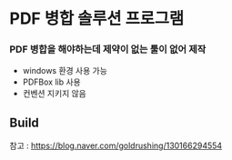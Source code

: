 # PDF 병합 솔루션 프로그램
### PDF 병합을 해야하는데 제약이 없는 툴이 없어 제작

- windows 환경 사용 가능
- PDFBox lib 사용
- 컨벤션 지키지 않음


## Build
참고 : https://blog.naver.com/goldrushing/130166294554
